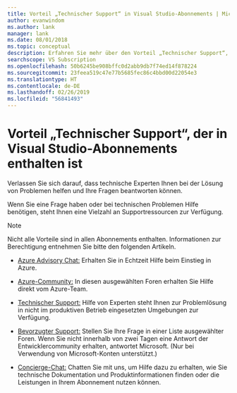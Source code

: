 ```yaml
---
title: Vorteil „Technischer Support“ in Visual Studio-Abonnements | Microsoft-Dokumentation
author: evanwindom
ms.author: lank
manager: lank
ms.date: 08/01/2018
ms.topic: conceptual
description: Erfahren Sie mehr über den Vorteil „Technischer Support“, der in Visual Studio-Abonnements enthalten ist
searchscope: VS Subscription
ms.openlocfilehash: 50b6245be908bffc0d2abb9db7f74ed14f878224
ms.sourcegitcommit: 23feea519c47e77b5685fec86c4bbd00d22054e3
ms.translationtype: HT
ms.contentlocale: de-DE
ms.lasthandoff: 02/26/2019
ms.locfileid: "56841493"
---
```

# <a name="technical-support-benefits-included-with-visual-studio-subscriptions"></a>Vorteil „Technischer Support“, der in Visual Studio-Abonnements enthalten ist

Verlassen Sie sich darauf, dass technische Experten Ihnen bei der Lösung von Problemen helfen und Ihre Fragen beantworten können.

Wenn Sie eine Frage haben oder bei technischen Problemen Hilfe benötigen, steht Ihnen eine Vielzahl an Supportressourcen zur Verfügung.

> [!NOTE]
> Nicht alle Vorteile sind in allen Abonnements enthalten.  Informationen zur Berechtigung entnehmen Sie bitte den folgenden Artikeln.

- [Azure Advisory Chat:](vs-azure-advisory-chat.md) Erhalten Sie in Echtzeit Hilfe beim Einstieg in Azure.

- [Azure-Community:](vs-azure-community.md) In diesen ausgewählten Foren erhalten Sie Hilfe direkt vom Azure-Team.

- [Technischer Support:](vs-tech-support.md) Hilfe von Experten steht Ihnen zur Problemlösung in nicht im produktiven Betrieb eingesetzten Umgebungen zur Verfügung.

- [Bevorzugter Support:](vs-priority-support.md) Stellen Sie Ihre Frage in einer Liste ausgewählter Foren. Wenn Sie nicht innerhalb von zwei Tagen eine Antwort der Entwicklercommunity erhalten, antwortet Microsoft. (Nur bei Verwendung von Microsoft-Konten unterstützt.)

- [Concierge-Chat:](vs-concierge-chat.md) Chatten Sie mit uns, um Hilfe dazu zu erhalten, wie Sie technische Dokumentation und Produktinformationen finden oder die Leistungen in Ihrem Abonnement nutzen können.
